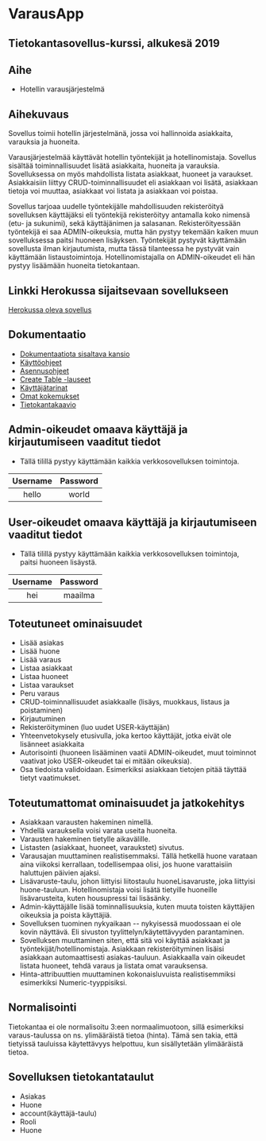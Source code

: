 # VarausApp

## Tietokantasovellus-kurssi, alkukesä 2019

## Aihe
- Hotellin varausjärjestelmä

## Aihekuvaus

Sovellus toimii hotellin järjestelmänä, jossa voi hallinnoida asiakkaita, varauksia ja huoneita.

Varausjärjestelmää käyttävät hotellin työntekijät ja hotellinomistaja. Sovellus sisältää toiminnallisuudet lisätä asiakkaita, huoneita ja varauksia. Sovelluksessa on myös mahdollista listata asiakkaat, huoneet ja varaukset. Asiakkaisiin liittyy CRUD-toiminnallisuudet eli asiakkaan voi lisätä, asiakkaan tietoja voi muuttaa, asiakkaat voi listata ja asiakkaan voi poistaa. 

Sovellus tarjoaa uudelle työntekijälle mahdollisuuden rekisteröityä sovelluksen käyttäjäksi eli työntekijä rekisteröityy antamalla koko nimensä (etu- ja sukunimi), sekä käyttäjänimen ja salasanan. Rekisteröityessään työntekijä ei saa ADMIN-oikeuksia, mutta hän pystyy tekemään kaiken muun sovelluksessa paitsi huoneen lisäyksen. Työntekijät pystyvät käyttämään sovellusta ilman kirjautumista, mutta tässä tilanteessa he pystyvät vain käyttämään listaustoimintoja. Hotellinomistajalla on ADMIN-oikeudet eli hän pystyy lisäämään huoneita tietokantaan.
 
## Linkki Herokussa sijaitsevaan sovellukseen
[Herokussa oleva sovellus](https://tsoha-varaussovellus.herokuapp.com/)


## Dokumentaatio

- [Dokumentaatiota sisaltava kansio](https://github.com/toasterkone/HotellihuoneidenVarausjarjestelma/tree/master/documentation )
- [Käyttöohjeet](https://github.com/toasterkone/HotellihuoneidenVarausjarjestelma/blob/master/documentation/kaytto_ohje.md )
- [Asennusohjeet](https://github.com/toasterkone/HotellihuoneidenVarausjarjestelma/blob/master/documentation/asennusohje.md )
- [Create Table -lauseet](https://github.com/toasterkone/HotellihuoneidenVarausjarjestelma/blob/master/documentation/SQL_Create_Table_lauseet.md )
- [Käyttäjätarinat](https://github.com/toasterkone/HotellihuoneidenVarausjarjestelma/blob/master/documentation/user_stories.md )
- [Omat kokemukset](https://github.com/toasterkone/HotellihuoneidenVarausjarjestelma/blob/master/documentation/omat_kokemukset.md )
- [Tietokantakaavio](https://github.com/toasterkone/HotellihuoneidenVarausjarjestelma/blob/master/documentation/tietokantakaaviot/toteutunut_tietokantakaavio.png )


## Admin-oikeudet omaava käyttäjä ja kirjautumiseen vaaditut tiedot

- Tällä tilillä pystyy käyttämään kaikkia verkkosovelluksen toimintoja.

| Username | Password |
|:--------:|:--------:|
| hello    |    world |

## User-oikeudet omaava käyttäjä ja kirjautumiseen vaaditut tiedot

- Tällä tilillä pystyy käyttämään kaikkia verkkosovelluksen toimintoja, paitsi huoneen lisäystä.

| Username | Password |
|:--------:|:--------:|
| hei      |   maailma|



## Toteutuneet ominaisuudet

- Lisää asiakas
- Lisää huone
- Lisää varaus
- Listaa asiakkaat
- Listaa huoneet
- Listaa varaukset
- Peru varaus 
- CRUD-toiminnallisuudet asiakkaalle (lisäys, muokkaus, listaus ja poistaminen)
- Kirjautuminen 
- Rekisteröityminen (luo uudet USER-käyttäjän)
- Yhteenvetokysely etusivulla, joka kertoo käyttäjät, jotka eivät ole lisänneet asiakkaita
- Autorisointi (huoneen lisääminen vaatii ADMIN-oikeudet, muut toiminnot vaativat joko USER-oikeudet tai ei mitään oikeuksia). 
- Osa tiedoista validoidaan. Esimerkiksi asiakkaan tietojen pitää täyttää tietyt vaatimukset.

## Toteutumattomat ominaisuudet ja jatkokehitys

- Asiakkaan varausten hakeminen nimellä.
- Yhdellä varauksella voisi varata useita huoneita.
- Varausten hakeminen tietylle aikavälille.
- Listasten (asiakkaat, huoneet, varaukstet) sivutus.
- Varausajan muuttaminen realistisemmaksi. Tällä hetkellä huone varataan aina viikoksi kerrallaan, todellisempaa olisi, jos huone varattaisiin haluttujen päivien ajaksi.
- Lisävaruste-taulu, johon liittyisi liitostaulu huoneLisavaruste, joka liittyisi huone-tauluun. Hotellinomistaja voisi lisätä tietyille huoneille lisävarusteita, kuten housupressi tai lisäsänky. 
- Admin-käyttäjälle lisää tominnallisuuksia, kuten muuta toisten käyttäjien oikeuksia ja poista käyttäjiä.
- Sovelluksen tuominen nykyaikaan -- nykyisessä muodossaan ei ole kovin näyttävä. Eli sivuston tyylittelyn/käytettävyyden parantaminen.
- Sovelluksen muuttaminen siten, että sitä voi käyttää asiakkaat ja työntekijät/hotellinomistaja. Asiakkaan rekisteröityminen lisäisi asiakkaan automaattisesti asiakas-tauluun. Asiakkaalla vain oikeudet listata huoneet, tehdä varaus ja listata omat varauksensa.
- Hinta-attribuuttien muuttaminen kokonaisluvuista realistisemmiksi esimerkiksi Numeric-tyyppisiksi.

## Normalisointi

Tietokantaa ei ole normalisoitu 3:een normaalimuotoon, sillä esimerkiksi varaus-taulussa on ns. ylimääräistä tietoa (hinta). Tämä sen takia, että tietyissä tauluissa käytettävyys helpottuu, kun sisällytetään ylimääräistä tietoa.

## Sovelluksen tietokantataulut
- Asiakas
- Huone
- account(käyttäjä-taulu)
- Rooli
- Huone







